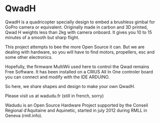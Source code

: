 QwadH
=====

QwadH is a quadricopter specially design to embed a brushless gimbal for GoPro camera or equivalent.
Originally made in carbon and 3D printed, Qwad H weights less than 2kg with camera onboard.
It gives you 10 to 15 minutes of a smooth but sharp flight.

This project attempts to bee the more Open Source it can. But we are dealing with hardware, so you will have to find motors, propellers, esc and some other electronics.

Hopefully, the firmware MultiWii used here to control the Qwad remains Free Software. It has been installed on a CRIUS All In One controler board you can connect and modify with the IDE ARDUINO.

So here, we share shapes and design to make your own QwadH. 

Please visit us at wadudu.fr (still in french, sorry)

Wadudu is an Open Source Hardware Project supported by the Conseil Régional d'Aquitaine and Aquinetic, started in july 2012 during RMLL in Geneva (rmll.info).
